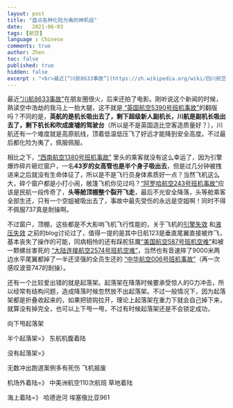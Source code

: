 ```yaml
---
layout: post
title: "盘点各种化险为夷的神机组"
date:   2021-06-03
tags: [航空]
language : Chinese
comments: true
author: Zhen
toc: false
published: true
hidden: false
excerpt : "<br>最近[“川航8633事故”](https://zh.wikipedia.org/wiki/四川航空8633号班机事故)在朋友圈很火，后来还拍了电影。刚听说这个新闻的时候，熟读空中浩劫的我马上一拍大腿，这不就是[ “英国航空5390号班机事故”](https://zh.wikipedia.org/wiki/西南航空1380号班机事故)的翻版吗？<br><br>"
---
```

最近[“川航8633事故”](https://zh.wikipedia.org/wiki/四川航空8633号班机事故)在朋友圈很火，后来还拍了电影。刚听说这个新闻的时候，熟读空中浩劫的我马上一拍大腿，这不就是[ “英国航空5390号班机事故”](https://zh.wikipedia.org/wiki/西南航空1380号班机事故)的翻版吗？不同的是，**英航的是机长吸出去了，剩下超级新人副机长，川航是副机长吸出去了，剩下机长和吹成废墟的驾驶台**（所以是不是英国造比空客造质量好？），川航还有一个难度就是高原航线，顶着低温低压飞了好远才能降到安全高度。不过最后都化险为夷了，佩服佩服。

相比之下，[“西南航空1380号班机事故”](https://zh.wikipedia.org/wiki/西南航空1380号班机事故) 里头的乘客就没有这么幸运了，因为引擎爆炸碎片砸烂窗户，一名**43岁的女高管也是半个身子吸出去**，但是过几分钟被拽进来之后就没有生命体征了，所以是不是飞行员身体素质好一点？当然飞机这么大，碎个窗户都是小打小闹，敞篷飞机你见过吗？[“阿罗哈航空243号班机事故”](https://zh.wikipedia.org/wiki/%E9%98%BF%E7%BE%85%E5%93%88%E8%88%AA%E7%A9%BA243%E8%99%9F%E7%8F%AD%E6%A9%9F%E4%BA%8B%E6%95%85)应该是民航一段传奇了，**头等舱顶棚整个裂开飞走**，最后不光安全降落，头等舱乘客全部生还，只有一个空姐被吸出去了，事故中最先受伤的永远是空姐啊！同时不得不佩服737真是耐操啊。

不过窗户，顶棚，这些都是不大影响飞机飞行性能的，关于飞机的[引擎失效](/飞机双引擎失灵还能生还吗) 和[液压失效](/飞机液压系统失效了还能操作吗) 之前的blog讨论过了，值得一提的是其中日航123是垂直尾翼直接被炸飞，基本丧失了操作的可能，同病相怜的还有踩舵狂魔[“美国航空587号班机空难”](https://zh.wikipedia.org/wiki/%E7%BE%8E%E5%9C%8B%E8%88%AA%E7%A9%BA587%E8%99%9F%E7%8F%AD%E6%A9%9F%E7%A9%BA%E9%9B%A3)和被一颗螺丝害死的
[“大陆连接航空2574号班机空难”](https://zh.wikipedia.org/wiki/%E7%BE%8E%E5%9B%BD%E5%A4%A7%E9%99%86%E5%BF%AB%E8%BF%902574%E5%8F%B7%E7%8F%AD%E6%9C%BA%E7%A9%BA%E9%9A%BE)，当然也有音速摔了9000米两边水平尾翼都掉了一半还坚强的全员生还的
[“中华航空006号班机事故”](https://zh.wikipedia.org/wiki/%E4%B8%AD%E8%8F%AF%E8%88%AA%E7%A9%BA006%E8%99%9F%E7%8F%AD%E6%A9%9F%E4%BA%8B%E6%95%85)（再一次感叹波音747的耐操）。

还有一个比较爱出错的就是起落架。起落架在降落时候要承受惊人的G力冲击，所以经常有结构问题，造成降落时候忽然放不出起落架。不过一般情况下，因为起落架都是折叠收起来的，如果把锁钩拉开，理论上起落架在重力下就会自己掉下来，就算没有掉完全，也可以上下甩一甩，不过有时候起落架还是不会锁定成功，



向下甩起落架

半个起落架=》
东航机腹着陆

没有起落架=》

无数冲出跑道案例多有死伤 飞机报废

机场外着陆=》
中美洲航空110次航班 草地着陆

海上着陆=》
哈德逊河
埃塞俄比亚961
<!--stackedit_data:
eyJoaXN0b3J5IjpbMTI2MTY3NzgyNSw0MjM1ODA4NTIsLTU4Nj
YxMTI5MSw2NDM2ODE3OCw3MTg2OTcyMDksMTA3Mzc5MDIwNiwt
MTMwMTY0NjY3MiwtNjkzMTI1NzY4LC0xMTMzNjcwMzI5LC0xMT
U5MjU2NTkxLDExMjk5NDY0MjMsMTM5MzY1MDE5NSw4ODQyOTkz
NTgsLTE2Mzc1NzQyNTZdfQ==
-->